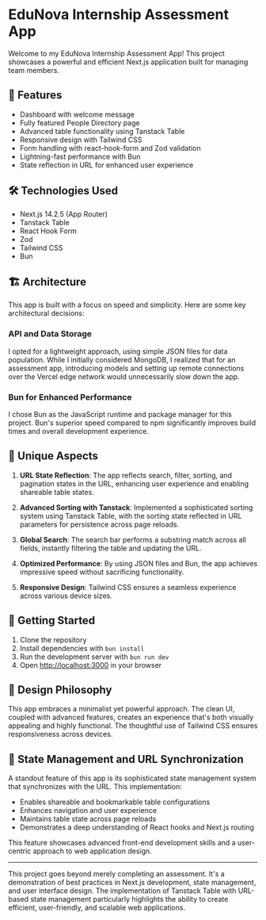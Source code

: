 # EduNova Internship Assessment App

Welcome to my EduNova Internship Assessment App! This project showcases a powerful and efficient Next.js application built for managing team members.

## 🚀 Features

- Dashboard with welcome message
- Fully featured People Directory page
- Advanced table functionality using Tanstack Table
- Responsive design with Tailwind CSS
- Form handling with react-hook-form and Zod validation
- Lightning-fast performance with Bun
- State reflection in URL for enhanced user experience

## 🛠️ Technologies Used

- Next.js 14.2.5 (App Router)
- Tanstack Table
- React Hook Form
- Zod
- Tailwind CSS
- Bun

## 🏗️ Architecture

This app is built with a focus on speed and simplicity. Here are some key architectural decisions:

### API and Data Storage

I opted for a lightweight approach, using simple JSON files for data population. While I initially considered MongoDB, I realized that for an assessment app, introducing models and setting up remote connections over the Vercel edge network would unnecessarily slow down the app.

### Bun for Enhanced Performance

I chose Bun as the JavaScript runtime and package manager for this project. Bun's superior speed compared to npm significantly improves build times and overall development experience.

## 🌟 Unique Aspects

1. **URL State Reflection**: The app reflects search, filter, sorting, and pagination states in the URL, enhancing user experience and enabling shareable table states.

2. **Advanced Sorting with Tanstack**: Implemented a sophisticated sorting system using Tanstack Table, with the sorting state reflected in URL parameters for persistence across page reloads.

3. **Global Search**: The search bar performs a substring match across all fields, instantly filtering the table and updating the URL.

4. **Optimized Performance**: By using JSON files and Bun, the app achieves impressive speed without sacrificing functionality.

5. **Responsive Design**: Tailwind CSS ensures a seamless experience across various device sizes.

## 🚀 Getting Started

1. Clone the repository
2. Install dependencies with `bun install`
3. Run the development server with `bun run dev`
4. Open [http://localhost:3000](http://localhost:3000) in your browser

## 🎨 Design Philosophy

This app embraces a minimalist yet powerful approach. The clean UI, coupled with advanced features, creates an experience that's both visually appealing and highly functional. The thoughtful use of Tailwind CSS ensures responsiveness across devices.

## 🔗 State Management and URL Synchronization

A standout feature of this app is its sophisticated state management system that synchronizes with the URL. This implementation:

- Enables shareable and bookmarkable table configurations
- Enhances navigation and user experience
- Maintains table state across page reloads
- Demonstrates a deep understanding of React hooks and Next.js routing

This feature showcases advanced front-end development skills and a user-centric approach to web application design.

---

This project goes beyond merely completing an assessment. It's a demonstration of best practices in Next.js development, state management, and user interface design. The implementation of Tanstack Table with URL-based state management particularly highlights the ability to create efficient, user-friendly, and scalable web applications.
